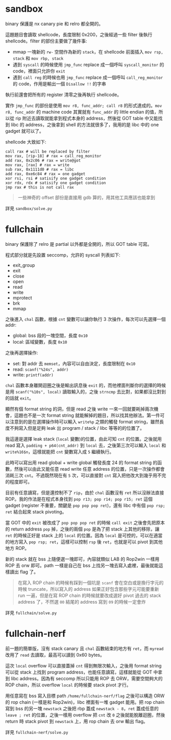 # sandbox

binary 保護是 nx canary pie 和 relro 都全開的。

這題題目會讀取 shellcode，長度限制 0x200，之後經過一些 filter 後執行 shellcode。filter 的部份主要做了幾件事:

* mmap 一塊新的 `rw-` 空間作為新的 `stack`，在 shellcode 前面插入 `mov rsp, stack` 和 `mov rbp, stack`
* 遇到 `syscall` 的時候使用 `jmp_func` replace 成一個呼叫 `syscall_monitor` 的 code，裡面只允許你 `exit`
* 遇到 `call reg` 的時候也用 `jmp_func` replace 成一個呼叫 `call_reg_monitor` 的 code，作用是輸出一個 `Disallow !!` 的字串

執行前還會把所有的 register 清零之後再執行 shellcode。

實作 `jmp_func` 的部份是使用 `mov r8, func_addr; call r8` 的形式達成的。`mov r8, func_addr` 的 machine code 其實就有 `func_addr` 的 little endian 的值，所以從 rip 附近去讀取就能拿到程式本身的 address，然後從 GOT table 中又能找到 libc 的 address，之後拿到 shell 的方法就很多了，我用的是 libc 中的 one gadget 就可以了。

shellcode 大致如下:

```x86asm
call rax # will be replaced by filter
mov rax, [rip-18] # rax = call_reg_monitor
add rax, 0x2c06 # rax = write@got
mov rax, [rax] # rax = write
sub rax, 0x1111d0 # rax = libc
add rax, 0xe6c84 # rax = one gadget
xor rsi, rsi # satisify one gadget condition
xor rdx, rdx # satisify one gadget condition
jmp rax # this is not call rax
```

> 一些神奇的 offset 部份是直接用 gdb 算的，用其他工具應該也能拿到

詳見 `sandbox/solve.py`

# fullchain

binary 保護除了 relro 是 partial 以外都是全開的，所以 GOT table 可寫。

程式部分就是先設置 seccomp，允許的 syscall 列表如下:

* exit_group
* exit
* close
* open
* read
* write
* mprotect
* brk
* mmap

之後進入 `chal` 函數，根據 `cnt` 變數可以讓你執行 3 次操作，每次可以先選擇一個 addr:

* global: bss 段的一塊空間，長度 `0x10`
* local: 區域變數，長度 `0x10`

之後再選擇操作:

* set: 對 addr 去 `memset`，內容可以自由決定，長度限制在 `0x10`
* read: `scanf("%24s", addr)`
* write: `printf(addr)`

`chal` 函數本身離開迴圈之後是輸出訊息後 `exit` 的，而他裡面判斷你的選擇的時候是用 `scanf("%10s", local)` 讀取輸入的，之後 `strncmp` 去比對，如果都沒比對到的話就 `exit`。

顯然有個 format string 的洞，但是 read 之後 write 一來一回就要耗掉兩次機會，這題也不是一次 format string 就能解掉的題目，所以找其他辦法。第一件可以注意到的是在選擇操作時可以輸入 `write%p` 之類的觸發 format string，雖然長度不夠寫入但是足夠 leak 出 program / stack / libc 等等的的位置了。

我這邊是選擇 leak stack (`local` 變數)的位置，由此可知 `cnt` 的位置。之後就用 read 寫入 `padding + p64(cnt_addr)` 到 `local` 去，之後第三次可以輸入 `local` 和 `write%16$n`，這樣就能把 `cnt` 變數寫入成 `5` 繼續執行。

此時可以寫出用 read global + write global 觸發長度 24 的 format string 的函數，然後可以由此又能任意 read write 任意 address 的位置，只是一次操作都會消耗三次 `cnt`。不過既然現在有 `5` 次，可以直接對 `cnt` 寫入把他改大到幾乎用不完的程度即可。

目前有任意讀寫，但是還控制不了 `rip`，由於 `chal` 函數沒有 `ret` 所以沒辦法直接 ROP。我的作法是在程式本身找到 `pop r13; pop r14; pop r15; ret` 這個 gadget (register 不重要，關鍵是 `pop pop pop ret`)，還有 libc 中有個 `pop rsp; ret` 結合起來 stack pivoting。

當 GOT 中的 `exit` 被改成了 `pop pop pop ret` 的時候 `call exit` 之後會先把原本的 return address `pop` 掉，之後的兩個 `pop` 是為了把 stack 上其他的移除，讓 `ret` 的時候正好是 stack 上的 `local` 的位置。因為 `local` 是可控的，可以在適當的地方寫入 `pop rsp; ret`，這樣可以控制 `rsp` 後 `ret`，也就是可以 pivot 到其他地方 ROP。

新的 stack 就在 bss 上隨便選一塊即可，內容就類似 LAB 的 Rop2win 一樣用 ROP 去 orw 即可。path 一樣是自己在 bss 上找另一塊去寫入處裡，最後就能這樣讀出 flag 了。

> 在寫入 ROP chain 的時候有踩到一個坑是 `scanf` 會在空白或是換行字元的時候 truncate，所以寫入的 address 如果正好包含那些字元可能要重新 run 一遍，但是在寫 ROP chain 的時候就要改成選好 pivot 過去的 stack address 了，不然選 `00` 結尾的 address 寫到 `09` 的時候一定會炸

詳見 `fullchain/solve.py`

# fullchain-nerf

前一題的簡單版，沒有 stack canary 且 `chal` 函數結束的地方有 `ret`，而 `myread` 改用了 `read` 去讀取，最高可以讀到 0x60 bytes。

這次 `local` overflow 可以直接蓋掉 `cnt` 得到無限次輸入，之後用 format string 可以從 stack 上找到 program address，也能任意讀寫，這樣就能從 GOT 中拿到 libc address。因為有 seccomp 所以只能用 ROP 去 ORW，需要空間夠大的 ROP chain，所以 overflow `local` 的時候要 stack pivot 才行。

用任意寫在 bss 寫入目標 path `/home/fullchain-nerf/flag` 之後可以構造 ORW 的 rop chain (一樣是和 Rop2win)，libc 裡面有一堆 gadget 能用。把 rop chain 寫到 bss 的另一塊 `newstack` 之後把 rbp 蓋成 `newstack - 8`，`ret` 蓋成任意的 `leave ; ret` 的位置，之後一樣用 overflow 把 `cnt` 改 `0` 之後就能脫離迴圈，然後 return 時 stack pivot 到 `newstack` 上，用 rop chain 去 orw 輸出 flag。

詳見 `fullchain-nerf/solve.py`
